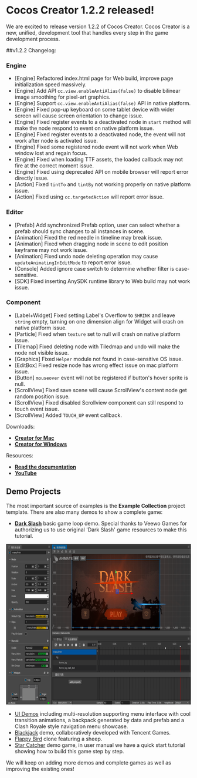 # Cocos Creator 1.2.2 released!

We are excited to release version 1.2.2 of Cocos Creator. Cocos Creator is a new, unified, development tool that handles every step in the game development process.

##v1.2.2 Changelog:
### Engine

- [Engine] Refactored index.html page for Web build, improve page initialization speed massively.
- [Engine] Add API `cc.view.enableAntiAlias(false)` to disable bilinear image smoothing for pixel-art graphics.
- [Engine] Support `cc.view.enableAntiAlias(false)` API in native platform.
- [Engine] Fixed pop-up keyboard on some tablet device with wider screen will cause screen orientation to change issue.
- [Engine] Fixed register events to a deactivated node in `start` method will make the node respond to event on native platform issue.
- [Engine] Fixed register events to a deactivated node, the event will not work after node is activated issue.
- [Engine] Fixed some registered node event will not work when Web window lost and regain focus.
- [Engine] Fixed when loading TTF assets, the loaded callback may not fire at the correct moment issue.
- [Engine] Fixed using deprecated API on mobile browser will report error directly issue.
- [Action] Fixed `tintTo` and `tintBy` not working properly on native platform issue.
- [Action] Fixed using `cc.targetedAction` will report error issue.

### Editor

- [Prefab] Add synchronized Prefab option, user can select whether a prefab should sync changes to all instances in scene.
- [Animation] Fixed the red needle in timeline may break issue.
- [Animation] Fixed when dragging node in scene to edit position keyframe may not work issue.
- [Animation] Fixed undo node deleting operation may cause `updateAnimatingInEditMode` to report error issue.
- [Console] Added ignore case switch to determine whether filter is case-sensitive.
- [SDK] Fixed inserting AnySDK runtime library to Web build may not work issue.


### Component

- [Label+Widget] Fixed setting Label's Overflow to `SHRINK` and leave `string` empty, turning on one dimension align for Widget will crash on native platform issue.
- [Particle] Fixed when `texture` set to null will crash on native platform issue.
- [Tilemap] Fixed deleting node with Tiledmap and undo will make the node not visible issue.
- [Graphics] Fixed `Helper` module not found in case-sensitive OS issue.
- [EditBox] Fixed resize node has wrong effect issue on mac platform issue.
- [Button] `mouseover` event will not be registered if button's hover sprite is null.
- [ScrollView] Fixed save scene will cause ScrollView's content node get random position issue.
- [ScrollView] Fixed disabled Scrollview component can still respond to touch event issue.
- [ScrollView] Added `TOUCH_UP` event callback.

Downloads: 
- __[Creator for Mac](http://cocos2d-x.org/filedown/CocosCreator_v1.2.2_mac)__ 
- __[Creator for Windows](http://cocos2d-x.org/filedown/CocosCreator_v1.2.2_win)__

Resources: 
- __[Read the documentation](http://cocos2d-x.org/docs/editors_and_tools/creator/index.html)__
- __[YouTube](https://www.youtube.com/watch?v=_UTy7IkGxMU)__

## Demo Projects
The most important source of examples is the __Example Collection__ project template. There are also many demos to show a complete game:

- __[Dark Slash](https://github.com/cocos-creator/tutorial-dark-slash/archive/master.zip)__ basic game loop demo. Special thanks to Veewo Games for authorizing us to use original 'Dark Slash' game resources to make this tutorial. 

<img src="5e094cd93e6df20b.png" width="690" height="437"> 

- [UI Demos](https://github.com/cocos-creator/demo-ui/archive/master.zip) including multi-resolution supporting menu interface with cool transition animations, a backpack generated by data and prefab and a Clash Royale style navigation menu showcase. 
- [Blackjack](https://github.com/cocos-creator/tutorial-blackjack/archive/master.zip) demo, collaboratively developed with Tencent Games. 
- [Flappy Bird](https://github.com/cocos-creator/tutorial-duang-sheep/archive/master.zip) clone featuring a sheep. 
- [Star Catcher](https://github.com/cocos-creator/tutorial-first-game/archive/master.zip) demo game, in user manual we have a quick start tutorial showing how to build this game step by step.

We will keep on adding more demos and complete games as well as improving the existing ones!
